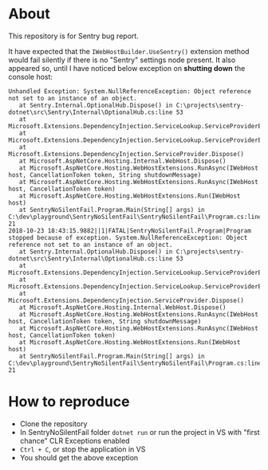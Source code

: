 # About

This repository is for Sentry bug report.

It have expected that the `IWebHostBuilder.UseSentry()` extension method would fail silently if there is no "Sentry" settings node present. It also appeared so, until I have noticed below exception on **shutting down** the console host:


```
Unhandled Exception: System.NullReferenceException: Object reference not set to an instance of an object.
   at Sentry.Internal.OptionalHub.Dispose() in C:\projects\sentry-dotnet\src\Sentry\Internal\OptionalHub.cs:line 53
   at Microsoft.Extensions.DependencyInjection.ServiceLookup.ServiceProviderEngineScope.Dispose()
   at Microsoft.Extensions.DependencyInjection.ServiceLookup.ServiceProviderEngine.Dispose()
   at Microsoft.Extensions.DependencyInjection.ServiceProvider.Dispose()
   at Microsoft.AspNetCore.Hosting.Internal.WebHost.Dispose()
   at Microsoft.AspNetCore.Hosting.WebHostExtensions.RunAsync(IWebHost host, CancellationToken token, String shutdownMessage)
   at Microsoft.AspNetCore.Hosting.WebHostExtensions.RunAsync(IWebHost host, CancellationToken token)
   at Microsoft.AspNetCore.Hosting.WebHostExtensions.Run(IWebHost host)
   at SentryNoSilentFail.Program.Main(String[] args) in C:\dev\playground\SentryNoSilentFail\SentryNoSilentFail\Program.cs:line 21
2018-10-23 18:43:15.9882||1|FATAL|SentryNoSilentFail.Program|Program stopped because of exception. System.NullReferenceException: Object reference not set to an instance of an object.
   at Sentry.Internal.OptionalHub.Dispose() in C:\projects\sentry-dotnet\src\Sentry\Internal\OptionalHub.cs:line 53
   at Microsoft.Extensions.DependencyInjection.ServiceLookup.ServiceProviderEngineScope.Dispose()
   at Microsoft.Extensions.DependencyInjection.ServiceLookup.ServiceProviderEngine.Dispose()
   at Microsoft.Extensions.DependencyInjection.ServiceProvider.Dispose()
   at Microsoft.AspNetCore.Hosting.Internal.WebHost.Dispose()
   at Microsoft.AspNetCore.Hosting.WebHostExtensions.RunAsync(IWebHost host, CancellationToken token, String shutdownMessage)
   at Microsoft.AspNetCore.Hosting.WebHostExtensions.RunAsync(IWebHost host, CancellationToken token)
   at Microsoft.AspNetCore.Hosting.WebHostExtensions.Run(IWebHost host)
   at SentryNoSilentFail.Program.Main(String[] args) in C:\dev\playground\SentryNoSilentFail\SentryNoSilentFail\Program.cs:line 21
```

# How to reproduce
* Clone the repository
* In SentryNoSilentFail folder `dotnet run` or run the project in VS with "first chance" CLR Exceptions enabled
* `Ctrl + C`, or stop the application in VS
* You should get the above exception
